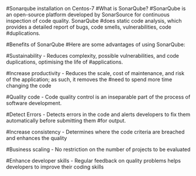 #Sonarqube installation on Centos-7
#What is SonarQube?
#SonarQube is an open-source platform developed by SonarSource for continuous inspection of code quality. SonarQube #does static code analysis, which provides a detailed report of bugs, code smells, vulnerabilities, code #duplications.

#Benefits of SonarQube
#Here are some advantages of using SonarQube:

#Sustainability - Reduces complexity, possible vulnerabilities, and code duplications, optimising the life of #applications.

#Increase productivity - Reduces the scale, cost of maintenance, and risk of the application; as such, it removes the #need to spend more time changing the code

#Quality code - Code quality control is an inseparable part of the process of software development.

#Detect Errors - Detects errors in the code and alerts developers to fix them automatically before submitting them #for output.

#Increase consistency - Determines where the code criteria are breached and enhances the quality

#Business scaling - No restriction on the number of projects to be evaluated

#Enhance developer skills - Regular feedback on quality problems helps developers to improve their coding skills